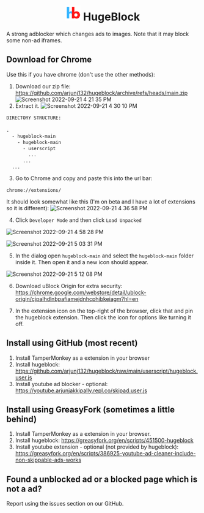 <div align="center"><h1><img src="https://github.com/arjunj132/hugeblock/blob/main/logo.png?raw=true" width="40">&nbsp;HugeBlock</h1></div>

A strong adblocker which changes ads to images. Note that it may block some non-ad iframes.

## Download for Chrome
Use this if you have chrome (don't use the other methods):
1. Download our zip file: https://github.com/arjunj132/hugeblock/archive/refs/heads/main.zip
![Screenshot 2022-09-21 4 21 35 PM](https://user-images.githubusercontent.com/68869672/191602824-62eb7b29-a3c8-4f26-881e-8611a6f2d47b.png)
2. Extract it.
![Screenshot 2022-09-21 4 30 10 PM](https://user-images.githubusercontent.com/68869672/191604273-2998620b-5ee2-4b2b-8494-54ea8d82ee29.png)

```
DIRECTORY STRUCTURE:

.
  - hugeblock-main
    - hugeblock-main
      - userscript
        ...
      ...
  ...
```
3. Go to Chrome and copy and paste this into the url bar:
```
chrome://extensions/
```
It should look somewhat like this (I'm on beta and I have a lot of extensions so it is different):
![Screenshot 2022-09-21 4 36 58 PM](https://user-images.githubusercontent.com/68869672/191605474-5572f1f8-dd2c-4547-baf9-d7d0d49c3f78.png)

4. Click `Developer Mode` and then click `Load Unpacked`

![Screenshot 2022-09-21 4 58 28 PM](https://user-images.githubusercontent.com/68869672/191609150-81a86015-402c-41f6-96a0-93601af454e8.png)

![Screenshot 2022-09-21 5 03 31 PM](https://user-images.githubusercontent.com/68869672/191610019-0c5c3257-fb2e-4a16-8087-55d9cea49e79.png)


5. In the dialog open `hugeblock-main` and select the `hugeblock-main` folder inside it. Then open it and a new icon should appear.

![Screenshot 2022-09-21 5 12 08 PM](https://user-images.githubusercontent.com/68869672/191611380-b436db0e-9ed6-4f42-ba23-ded677130f29.png)

6. Download uBlock Origin for extra security: https://chrome.google.com/webstore/detail/ublock-origin/cjpalhdlnbpafiamejdnhcphjbkeiagm?hl=en

7. In the extension icon on the top-right of the browser, click that and pin the hugeblock extension. Then click the icon for options like turning it off.

## Install using GitHub (most recent)
1. Install TamperMonkey as a extension in your browser
2. Install hugeblock: https://github.com/arjunj132/hugeblock/raw/main/userscript/hugeblock.user.js
3. Install youtube ad blocker - optional: https://youtube.arjunjakkipally.repl.co/skipad.user.js

## Install using GreasyFork (sometimes a little behind)
1. Install TamperMonkey as a extension in your browser.
2. Install hugeblock: https://greasyfork.org/en/scripts/451500-hugeblock
3. Install youtube extension - optional (not provided by hugeblock): https://greasyfork.org/en/scripts/386925-youtube-ad-cleaner-include-non-skippable-ads-works

## Found a unblocked ad or a blocked page which is not a ad?
Report using the issues section on our GitHub.
